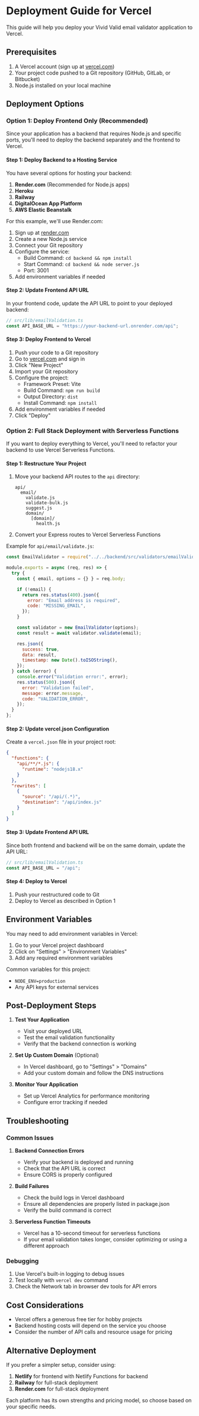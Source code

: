 # Deployment Guide for Vercel

This guide will help you deploy your Vivid Valid email validator application to Vercel.

## Prerequisites

1. A Vercel account (sign up at [vercel.com](https://vercel.com))
2. Your project code pushed to a Git repository (GitHub, GitLab, or Bitbucket)
3. Node.js installed on your local machine

## Deployment Options

### Option 1: Deploy Frontend Only (Recommended)

Since your application has a backend that requires Node.js and specific ports, you'll need to deploy the backend separately and the frontend to Vercel.

#### Step 1: Deploy Backend to a Hosting Service

You have several options for hosting your backend:

1. **Render.com** (Recommended for Node.js apps)
2. **Heroku**
3. **Railway**
4. **DigitalOcean App Platform**
5. **AWS Elastic Beanstalk**

For this example, we'll use Render.com:

1. Sign up at [render.com](https://render.com)
2. Create a new Node.js service
3. Connect your Git repository
4. Configure the service:
   - Build Command: `cd backend && npm install`
   - Start Command: `cd backend && node server.js`
   - Port: 3001
5. Add environment variables if needed

#### Step 2: Update Frontend API URL

In your frontend code, update the API URL to point to your deployed backend:

```typescript
// src/lib/emailValidation.ts
const API_BASE_URL = "https://your-backend-url.onrender.com/api";
```

#### Step 3: Deploy Frontend to Vercel

1. Push your code to a Git repository
2. Go to [vercel.com](https://vercel.com) and sign in
3. Click "New Project"
4. Import your Git repository
5. Configure the project:
   - Framework Preset: Vite
   - Build Command: `npm run build`
   - Output Directory: `dist`
   - Install Command: `npm install`
6. Add environment variables if needed
7. Click "Deploy"

### Option 2: Full Stack Deployment with Serverless Functions

If you want to deploy everything to Vercel, you'll need to refactor your backend to use Vercel Serverless Functions.

#### Step 1: Restructure Your Project

1. Move your backend API routes to the `api` directory:

   ```
   api/
     email/
       validate.js
       validate-bulk.js
       suggest.js
       domain/
         [domain]/
           health.js
   ```

2. Convert your Express routes to Vercel Serverless Functions

Example for `api/email/validate.js`:

```javascript
const EmailValidator = require("../../backend/src/validators/emailValidator");

module.exports = async (req, res) => {
  try {
    const { email, options = {} } = req.body;

    if (!email) {
      return res.status(400).json({
        error: "Email address is required",
        code: "MISSING_EMAIL",
      });
    }

    const validator = new EmailValidator(options);
    const result = await validator.validate(email);

    res.json({
      success: true,
      data: result,
      timestamp: new Date().toISOString(),
    });
  } catch (error) {
    console.error("Validation error:", error);
    res.status(500).json({
      error: "Validation failed",
      message: error.message,
      code: "VALIDATION_ERROR",
    });
  }
};
```

#### Step 2: Update vercel.json Configuration

Create a `vercel.json` file in your project root:

```json
{
  "functions": {
    "api/**/*.js": {
      "runtime": "nodejs18.x"
    }
  },
  "rewrites": [
    {
      "source": "/api/(.*)",
      "destination": "/api/index.js"
    }
  ]
}
```

#### Step 3: Update Frontend API URL

Since both frontend and backend will be on the same domain, update the API URL:

```typescript
// src/lib/emailValidation.ts
const API_BASE_URL = "/api";
```

#### Step 4: Deploy to Vercel

1. Push your restructured code to Git
2. Deploy to Vercel as described in Option 1

## Environment Variables

You may need to add environment variables in Vercel:

1. Go to your Vercel project dashboard
2. Click on "Settings" > "Environment Variables"
3. Add any required environment variables

Common variables for this project:

- `NODE_ENV=production`
- Any API keys for external services

## Post-Deployment Steps

1. **Test Your Application**

   - Visit your deployed URL
   - Test the email validation functionality
   - Verify that the backend connection is working

2. **Set Up Custom Domain** (Optional)

   - In Vercel dashboard, go to "Settings" > "Domains"
   - Add your custom domain and follow the DNS instructions

3. **Monitor Your Application**
   - Set up Vercel Analytics for performance monitoring
   - Configure error tracking if needed

## Troubleshooting

### Common Issues

1. **Backend Connection Errors**

   - Verify your backend is deployed and running
   - Check that the API URL is correct
   - Ensure CORS is properly configured

2. **Build Failures**

   - Check the build logs in Vercel dashboard
   - Ensure all dependencies are properly listed in package.json
   - Verify the build command is correct

3. **Serverless Function Timeouts**
   - Vercel has a 10-second timeout for serverless functions
   - If your email validation takes longer, consider optimizing or using a different approach

### Debugging

1. Use Vercel's built-in logging to debug issues
2. Test locally with `vercel dev` command
3. Check the Network tab in browser dev tools for API errors

## Cost Considerations

- Vercel offers a generous free tier for hobby projects
- Backend hosting costs will depend on the service you choose
- Consider the number of API calls and resource usage for pricing

## Alternative Deployment

If you prefer a simpler setup, consider using:

1. **Netlify** for frontend with Netlify Functions for backend
2. **Railway** for full-stack deployment
3. **Render.com** for full-stack deployment

Each platform has its own strengths and pricing model, so choose based on your specific needs.
